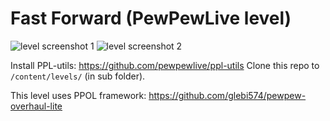 # Fast Forward (PewPewLive level)
![level screenshot 1](https://jpcdn.it/img/b74d76d496fd9184262486b86647e5d8.png)
![level screenshot 2](https://jpcdn.it/img/260e8c3bd28adfcf7cb7c9bfd2cd4d5c.png)

Install PPL-utils: https://github.com/pewpewlive/ppl-utils
Clone this repo to `/content/levels/` (in sub folder).

This level uses PPOL framework: https://github.com/glebi574/pewpew-overhaul-lite
